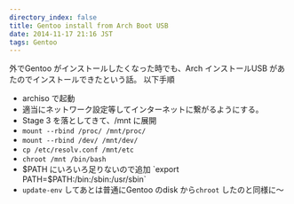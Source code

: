 ```yaml
---
directory_index: false
title: Gentoo install from Arch Boot USB
date: 2014-11-17 21:16 JST
tags: Gentoo
---
```


外でGentoo がインストールしたくなった時でも、Arch インストールUSB があたのでインストールできたという話。
以下手順

* archiso で起動
* 適当にネットワーク設定等してインターネットに繋がるようにする。
* Stage 3 を落としてきて、/mnt に展開
* `mount --rbind /proc/ /mnt/proc/`
* `mount --rbind /dev/ /mnt/dev/`
* `cp /etc/resolv.conf /mnt/etc`
* `chroot /mnt /bin/bash`
* $PATH にいろいろ足りないので追加 `export PATH=$PATH:/bin:/sbin:/usr/sbin`
* `update-env` してあとは普通にGentoo のdisk から`chroot` したのと同様に〜
